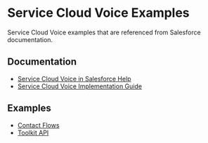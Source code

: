 # Service Cloud Voice Examples

Service Cloud Voice examples that are referenced from Salesforce documentation.

## Documentation

* [Service Cloud Voice in Salesforce Help](https://help.salesforce.com/articleView?id=voice_about.htm&type=5)
* [Service Cloud Voice Implementation Guide](https://developer.salesforce.com/docs/atlas.en-us.voice_developer_guide.meta/voice_developer_guide/voice_intro.htm)

## Examples

* [Contact Flows](ContactFlows/)
* [Toolkit API](ToolkitAPI/)

